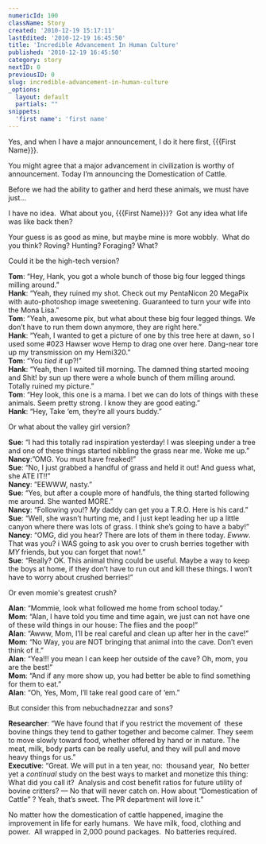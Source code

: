 ```yaml
---
numericId: 100
className: Story
created: '2010-12-19 15:17:11'
lastEdited: '2010-12-19 16:45:50'
title: 'Incredible Advancement In Human Culture'
published: '2010-12-19 16:45:50'
category: story
nextID: 0
previousID: 0
slug: incredible-advancement-in-human-culture
_options:
  layout: default
  partials: ""
snippets:
  'first name': 'first name'
---
```

Yes, and when I have a major announcement, I do it here first, {{{First Name}}}.

You might agree that a major advancement in civilization is worthy of announcement. Today I&rsquo;m announcing the Domestication of Cattle.

Before we had the ability to gather and herd these animals, we must have just&hellip;

I have no idea. &nbsp;What about you, {{{First Name}}}? &nbsp;Got any idea what life was like back then?

Your guess is as good as mine, but maybe mine is more wobbly. &nbsp;What do you think? Roving? Hunting? Foraging? What?

Could it be the high-tech version?

**Tom**: &ldquo;Hey, Hank, you got a whole bunch of those big four legged things milling around.&rdquo;   
**Hank**: &ldquo;Yeah, they ruined my shot. Check out my PentaNicon 20 MegaPix with auto-photoshop image sweetening. Guaranteed to turn your wife into the Mona Lisa.&rdquo;  
**Tom**: &rdquo;Yeah, awesome pix, but what about these big four legged things. We don&rsquo;t have to run them down anymore, they are right here.&rdquo;  
**Hank**: &ldquo;Yeah, I wanted to get a picture of one by this tree here at dawn, so I used some #023 Hawser wove Hemp to drag one over here. Dang-near tore up my transmission on my Hemi320.&rdquo;  
**Tom**: &ldquo;You _tied it up_?!&rdquo;  
**Hank**: &ldquo;Yeah, then I waited till morning. The damned thing started mooing and Shit! by sun up there were a whole bunch of them milling around. Totally ruined my picture.&rdquo;  
**Tom**: &ldquo;Hey look, this one is a mama. I bet we can do lots of things with these animals. Seem pretty strong. I know they are good eating.&rdquo;  
**Hank**: &ldquo;Hey, Take &lsquo;em, they&rsquo;re all yours buddy.&rdquo;

Or what about the valley girl version?

**Sue**: &ldquo;I had this totally rad inspiration yesterday! I was sleeping under a tree and one of these things started nibbling the grass near me. Woke me up.&rdquo;  
**Nancy**:&rdquo;OMG. You must have freaked!&rdquo;  
**Sue**: &ldquo;No, I just grabbed a handful of grass and held it out! And guess what, she ATE IT!!&rdquo;  
**Nancy**: &rdquo;EEWWW, nasty.&rdquo;  
**Sue**: &ldquo;Yes, but after a couple more of handfuls, the thing started following me around. She wanted MORE.&rdquo;  
**Nancy**: &ldquo;Following you!? _My_ daddy can get you a T.R.O. Here is his card.&rdquo;  
**Sue**: &ldquo;Well, she wasn&rsquo;t hurting me, and I just kept leading her up a little canyon where there was lots of grass. I think she&rsquo;s going to have a baby!&rdquo;  
**Nancy**: &ldquo;OMG, did you hear? There are lots of them in there today. _Ewww_. That was you? i WAS going to ask you over to crush berries together with _MY_ friends, but you can forget that now!.&rdquo;  
**Sue**: &ldquo;Really? OK. This animal thing could be useful. Maybe a way to keep the boys at home, if they don&rsquo;t have to run out and kill these things. I won&rsquo;t have to worry about crushed berries!&rdquo;

Or even momie's greatest crush?

**Alan**: &ldquo;Mommie, look what followed me home from school today.&rdquo;  
**Mom**: &ldquo;Alan, I have told you time and time again, we just can not have one of these wild things in our house: The flies and the poop!&rdquo;  
**Alan**: &ldquo;Awww, Mom, I&rsquo;ll be real careful and clean up after her in the cave!&rdquo;  
**Mom**: &ldquo;No Way, you are NOT bringing that animal into the cave. Don&rsquo;t even think of it.&rdquo;  
**Alan**: &ldquo;Yea!!! you mean I can keep her outside of the cave? Oh, mom, you are the best!&rdquo;  
**Mom**: &ldquo;And if any more show up, you had better be able to find something for them to eat.&rdquo;  
**Alan**: &ldquo;Oh, Yes, Mom, I&rsquo;ll take real good care of &lsquo;em.&rdquo;

But consider this from nebuchadnezzar and sons?

**Researcher**: &ldquo;We have found that if you restrict the movement of &nbsp;these bovine things they tend to gather together and become calmer. They seem to move slowly toward food, whether offered by hand or in nature. The meat, milk, body parts can be really useful, and they will pull and move heavy things for us.&rdquo;  
**Executive**: &ldquo;Great. We will put in a ten year, no: &nbsp;thousand year, &nbsp;No better yet a _continual_ study on the best ways to market and monetize this thing: What did you call it? &nbsp;Analysis and cost benefit ratios for future utility of bovine critters? &mdash; No that will never catch on. How about &ldquo;Domestication of Cattle&rdquo; ? Yeah, that&rsquo;s sweet. The PR department will love it.&rdquo;

  
No matter how the domestication of cattle happened, imagine the improvement in life for early humans. &nbsp;We have milk, food, clothing and power. &nbsp;All wrapped in 2,000 pound packages. &nbsp;No batteries required.&nbsp;

